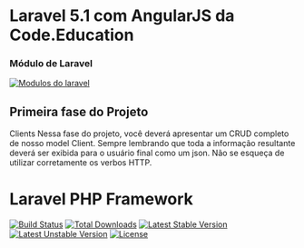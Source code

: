 # Laravel 5.1 com AngularJS da Code.Education
### Módulo de Laravel

[![Modulos do laravel](http://sites.code.education/wp-content/uploads/2015/06/prog-laravel1.png)](sites.code.education/laravel-com-angularjs/)

## Primeira fase do Projeto


Clients
Nessa fase do projeto, você deverá apresentar um CRUD completo de nosso model Client.
Sempre lembrando que toda a informação resultante deverá ser exibida para o usuário final como um json.
Não se esqueça de utilizar corretamente os verbos HTTP.


# Laravel PHP Framework

[![Build Status](https://travis-ci.org/laravel/framework.svg)](https://travis-ci.org/laravel/framework)
[![Total Downloads](https://poser.pugx.org/laravel/framework/d/total.svg)](https://packagist.org/packages/laravel/framework)
[![Latest Stable Version](https://poser.pugx.org/laravel/framework/v/stable.svg)](https://packagist.org/packages/laravel/framework)
[![Latest Unstable Version](https://poser.pugx.org/laravel/framework/v/unstable.svg)](https://packagist.org/packages/laravel/framework)
[![License](https://poser.pugx.org/laravel/framework/license.svg)](https://packagist.org/packages/laravel/framework)
